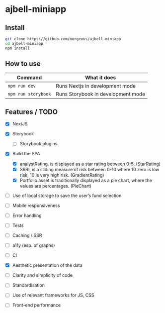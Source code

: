 # ajbell-miniapp

## Install

```sh
git clone https://github.com/norgeous/ajbell-miniapp
cd ajbell-miniapp
npm install
```

## How to use

| Command             | What it does                       |
| ------------------- | ---------------------------------- |
| `npm run dev`       | Runs Nextjs in development mode    |
| `npm run storybook` | Runs Storybook in development mode |

## Features / TODO

- [x] NextJS
- [x] Storybook
  - [ ] Storybook plugins
- [x] Build the SPA
  - [x] analystRating, is displayed as a star rating between 0-5. (StarRating)
  - [x] SRRI, is a sliding measure of risk between 0-10 where 10 zero is low risk, 10 is very high risk. (GradientRating)
  - [x] Portfolio.asset is traditionally displayed as a pie chart, where the values are percentages. (PieChart)
- [ ] Use of local storage to save the user’s fund selection
- [ ] Mobile responsiveness
- [ ] Error handling
- [ ] Tests
- [ ] Caching / SSR
- [ ] a11y (esp. of graphs)
- [ ] CI

- [x] Aesthetic presentation of the data
- [ ] Clarity and simplicity of code
- [ ] Standardisation
- [ ] Use of relevant frameworks for JS, CSS
- [ ] Front-end performance
